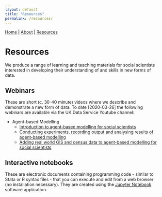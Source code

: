 ```yaml
---
layout: default
title: "Resources"
permalink: /resources/
---
```


<a href="https://ukdataserviceopen.github.io/new-forms-of-data">Home</a> | <a href="https://ukdataserviceopen.github.io/new-forms-of-data/about">About</a> | <a href="https://ukdataserviceopen.github.io/new-forms-of-data/resources">Resources</a>

# Resources

We produce a range of learning and teaching materials for social scientists interested in developing their understanding of and skills in new forms of data.

## Webinars

These are short (c. 30-40 minute) videos where we describe and demonstrate a new form of data. To date [2020-03-26] the following webinars are available via the UK Data Service Youtube channel:
* Agent-based Modelling
  * <a href="https://www.youtube.com/watch?v=Twpg3j9dnG0" target="_blank">Introduction to agent-based modelling for social scientists</a>
  * <a href="https://www.youtube.com/watch?v=l0oeeRaamEM" target="_blank">Conducting experiments, recording output and analysing results of agent-based modelling</a>
  * <a href="https://www.youtube.com/watch?v=7CAzJjYYtlE" target="_blank">Adding real world GIS and census data to agent-based modelling for social scientists</a>

## Interactive notebooks

These are electronic documents containing programming code - similar to Stata or R syntax files - that you can execute and edit from a web browser (no installation necessary).
They are created using the <a href="https://jupyter.org/" target="_blank">Jupyter Notebook</a> software application.

